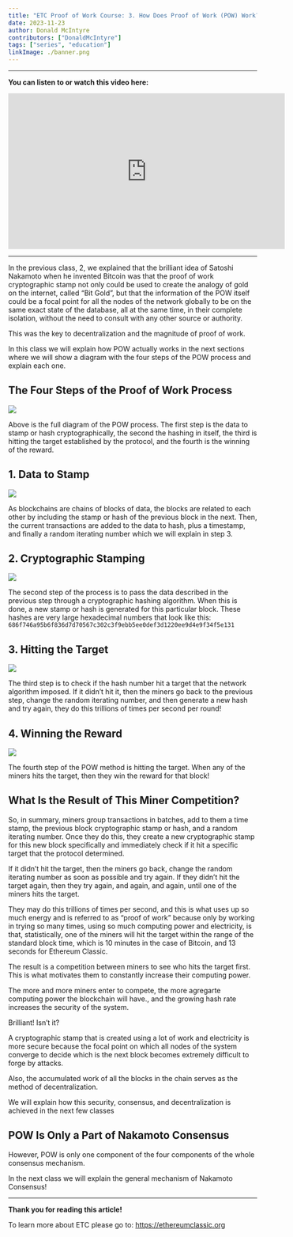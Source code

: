 ```yaml
---
title: "ETC Proof of Work Course: 3. How Does Proof of Work (POW) Work?"
date: 2023-11-23
author: Donald McIntyre
contributors: ["DonaldMcIntyre"]
tags: ["series", "education"]
linkImage: ./banner.png
---
```


---
**You can listen to or watch this video here:**

<iframe width="560" height="315" src="https://www.youtube.com/embed/1INZgAex-50?si=GAn3l0K6Hg81C540" title="YouTube video player" frameborder="0" allow="accelerometer; autoplay; clipboard-write; encrypted-media; gyroscope; picture-in-picture; web-share" allowfullscreen></iframe>

---

In the previous class, 2, we explained that the brilliant idea of Satoshi Nakamoto when he invented Bitcoin was that the proof of work cryptographic stamp not only could be used to create the analogy of gold on the internet, called “Bit Gold”, but that the information of the POW itself could be a focal point for all the nodes of the network globally to be on the same exact state of the database, all at the same time, in their complete isolation, without the need to consult with any other source or authority. 

This was the key to decentralization and the magnitude of proof of work. 

In this class we will explain how POW actually works in the next sections where we will show a diagram with the four steps of the POW process and explain each one.

## The Four Steps of the Proof of Work Process

![](./0.png)

Above is the full diagram of the POW process. The first step is the data to stamp or hash cryptographically, the second the hashing in itself, the third is hitting the target established by the protocol, and the fourth is the winning of the reward.

## 1. Data to Stamp

![](./1.png)

As blockchains are chains of blocks of data, the blocks are related to each other by including the stamp or hash of the previous block in the next. Then, the current transactions are added to the data to hash, plus a timestamp, and finally a random iterating number which we will explain in step 3.

## 2. Cryptographic Stamping

![](./2.png)

The second step of the process is to pass the data described in the previous step through a cryptographic hashing algorithm. When this is done, a new stamp or hash is generated for this particular block. These hashes are very large hexadecimal numbers that look like this: `686f746a95b6f836d7d70567c302c3f9ebb5ee0def3d1220ee9d4e9f34f5e131`

## 3. Hitting the Target

![](./3.png)

The third step is to check if the hash number hit a target that the network algorithm imposed. If it didn’t hit it, then the miners go back to the previous step, change the random iterating number, and then generate a new hash and try again, they do this trillions of times per second per round!

## 4. Winning the Reward

![](./4.png)

The fourth step of the POW method is hitting the target. When any of the miners hits the target, then they win the reward for that block!

## What Is the Result of This Miner Competition?

So, in summary, miners group transactions in batches, add to them a time stamp, the previous block cryptographic stamp or hash, and a random iterating number. Once they do this, they create a new cryptographic stamp for this new block specifically and immediately check if it hit a specific target that the protocol determined. 

If it didn’t hit the target, then the miners go back, change the random iterating number as soon as possible and try again. If they didn’t hit the target again, then they try again, and again, and again, until one of the miners hits the target. 

They may do this trillions of times per second, and this is what uses up so much energy and is referred to as “proof of work” because only by working in trying so many times, using so much computing power and electricity, is that, statistically, one of the miners will hit the target within the range of the standard block time, which is 10 minutes in the case of Bitcoin, and 13 seconds for Ethereum Classic.

The result is a competition between miners to see who hits the target first. This is what motivates them to constantly increase their computing power.

The more and more miners enter to compete, the more agregarte computing power the blockchain will have., and the growing hash rate increases the security of the system.

Brilliant! Isn’t it?

A cryptographic stamp that is created using a lot of work and electricity is more secure because the focal point on which all nodes of the system converge to decide which is the next block becomes extremely difficult to forge by attacks.

Also, the accumulated work of all the blocks in the chain serves as the method of decentralization.

We will explain how this security, consensus, and decentralization is achieved in the next few classes

## POW Is Only a Part of Nakamoto Consensus

However, POW is only one component of the four components of the whole consensus mechanism.

In the next class we will explain the general mechanism of Nakamoto Consensus!

---

**Thank you for reading this article!**

To learn more about ETC please go to: https://ethereumclassic.org
